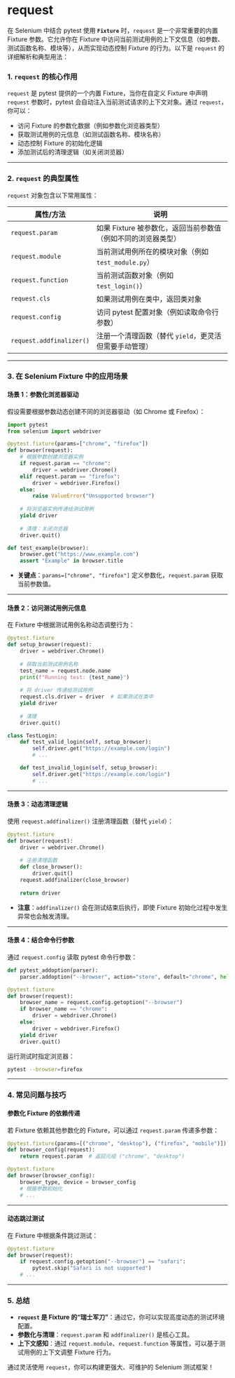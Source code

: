 # request

在 Selenium 中结合 pytest 使用 **`Fixture`** 时，`request` 是一个非常重要的内置 Fixture 参数。它允许你在 Fixture 中访问当前测试用例的上下文信息（如参数、测试函数名称、模块等），从而实现动态控制 Fixture 的行为。以下是 `request` 的详细解析和典型用法：

### **1. `request` 的核心作用**

`request` 是 pytest 提供的一个内置 Fixture，当你在自定义 Fixture 中声明 `request` 参数时，pytest 会自动注入当前测试请求的上下文对象。通过 `request`，你可以：
- 访问 Fixture 的参数化数据（例如参数化浏览器类型）
- 获取测试用例的元信息（如测试函数名称、模块名称）
- 动态控制 Fixture 的初始化逻辑
- 添加测试后的清理逻辑（如关闭浏览器）

---

### **2. `request` 的典型属性**
`request` 对象包含以下常用属性：

| 属性/方法                | 说明                                                         |
| ------------------------ | ------------------------------------------------------------ |
| `request.param`          | 如果 Fixture 被参数化，返回当前参数值（例如不同的浏览器类型） |
| `request.module`         | 当前测试用例所在的模块对象（例如 `test_module.py`）          |
| `request.function`       | 当前测试函数对象（例如 `test_login()`）                      |
| `request.cls`            | 如果测试用例在类中，返回类对象                               |
| `request.config`         | 访问 pytest 配置对象（例如读取命令行参数）                   |
| `request.addfinalizer()` | 注册一个清理函数（替代 `yield`，更灵活但需要手动管理）       |

---

### **3. 在 Selenium Fixture 中的应用场景**

#### **场景 1：参数化浏览器驱动**
假设需要根据参数动态创建不同的浏览器驱动（如 Chrome 或 Firefox）：

```python
import pytest
from selenium import webdriver

@pytest.fixture(params=["chrome", "firefox"])
def browser(request):
    # 根据参数创建浏览器实例
    if request.param == "chrome":
        driver = webdriver.Chrome()
    elif request.param == "firefox":
        driver = webdriver.Firefox()
    else:
        raise ValueError("Unsupported browser")
    
    # 将浏览器实例传递给测试用例
    yield driver
    
    # 清理：关闭浏览器
    driver.quit()

def test_example(browser):
    browser.get("https://www.example.com")
    assert "Example" in browser.title
```

- **关键点**：`params=["chrome", "firefox"]` 定义参数化，`request.param` 获取当前参数值。

---

#### **场景 2：访问测试用例元信息**
在 Fixture 中根据测试用例名称动态调整行为：

```python
@pytest.fixture
def setup_browser(request):
    driver = webdriver.Chrome()
    
    # 获取当前测试用例名称
    test_name = request.node.name
    print(f"Running test: {test_name}")
    
    # 将 driver 传递给测试用例
    request.cls.driver = driver  # 如果测试在类中
    yield driver
    
    # 清理
    driver.quit()

class TestLogin:
    def test_valid_login(self, setup_browser):
        self.driver.get("https://example.com/login")
        # ...

    def test_invalid_login(self, setup_browser):
        self.driver.get("https://example.com/login")
        # ...
```

---

#### **场景 3：动态清理逻辑**
使用 `request.addfinalizer()` 注册清理函数（替代 `yield`）：

```python
@pytest.fixture
def browser(request):
    driver = webdriver.Chrome()
    
    # 注册清理函数
    def close_browser():
        driver.quit()
    request.addfinalizer(close_browser)
    
    return driver
```

- **注意**：`addfinalizer()` 会在测试结束后执行，即使 Fixture 初始化过程中发生异常也会触发清理。

---

#### **场景 4：结合命令行参数**
通过 `request.config` 读取 pytest 命令行参数：

```python
def pytest_addoption(parser):
    parser.addoption("--browser", action="store", default="chrome", help="Browser to run tests")

@pytest.fixture
def browser(request):
    browser_name = request.config.getoption("--browser")
    if browser_name == "chrome":
        driver = webdriver.Chrome()
    else:
        driver = webdriver.Firefox()
    yield driver
    driver.quit()
```

运行测试时指定浏览器：
```bash
pytest --browser=firefox
```

---

### **4. 常见问题与技巧**

#### **参数化 Fixture 的依赖传递**
若 Fixture 依赖其他参数化的 Fixture，可以通过 `request.param` 传递多参数：
```python
@pytest.fixture(params=[("chrome", "desktop"), ("firefox", "mobile")])
def browser_config(request):
    return request.param  # 返回元组 ("chrome", "desktop")

@pytest.fixture
def browser(browser_config):
    browser_type, device = browser_config
    # 根据参数初始化
    # ...
```

---

#### **动态跳过测试**
在 Fixture 中根据条件跳过测试：
```python
@pytest.fixture
def browser(request):
    if request.config.getoption("--browser") == "safari":
        pytest.skip("Safari is not supported")
    # ...
```

---

### **5. 总结**
- **`request` 是 Fixture 的“瑞士军刀”**：通过它，你可以实现高度动态的测试环境配置。
- **参数化与清理**：`request.param` 和 `addfinalizer()` 是核心工具。
- **上下文感知**：通过 `request.module`、`request.function` 等属性，可以基于测试用例的上下文调整 Fixture 行为。

通过灵活使用 `request`，你可以构建更强大、可维护的 Selenium 测试框架！